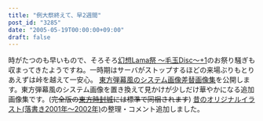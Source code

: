 ```yaml
---
title: "例大祭終えて、早2週間"
post_id: "3285"
date: "2005-05-19T00:00:00+09:00"
draft: false
---
```



時がたつのも早いもので、そろそろ[幻想Lama祭 ～毛玉Disc～+1](http://lama.danmaq.com/lama/)のお祭り騒ぎも収まってきたようですね。一時期はサーバがストップするほどの来場ぶりもとりあえずは峠を越えて一安心。 [東方弾幕風のシステム画像差替画像集](/3286)を公開します。東方弾幕風のシステム画像を置き換えて見かけが少しだけ華やかになる追加画像集です。(<del>完全版の[東方時封城](/!/thA/)には標準で同梱されます</del>)  [昔のオリジナルイラスト(落書き2001年～2002年)](/category/products/illustration)の整理・コメント追加しました。
